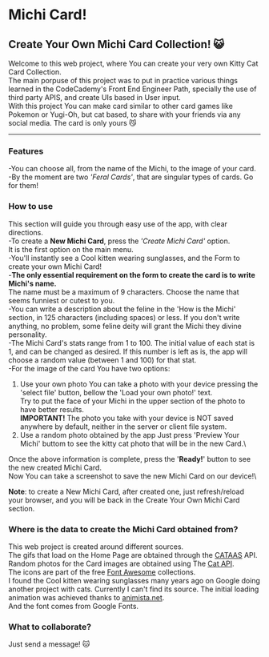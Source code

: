 # Michi Card!
## Create Your Own Michi Card Collection! :smiley_cat:

Welcome to this web project, where You can create your very own Kitty Cat Card Collection.\
The main porpuse of this project was to put in practice various things learned in the CodeCademy's Front End Engineer Path, specially the use of third party APIS, and create UIs based in User input.\
With this project You can make card similar to other card games like Pokemon or Yugi-Oh, but cat based, to share with your friends via any social media. The card is only yours :smirk_cat:
- - - 


### Features
-You can choose all, from the name of the Michi, to the image of your card.\
-By the moment are two *'Feral Cards'*, that are singular types of cards. Go for them!


### How to use
This section will guide you through easy use of the app, with clear directions.\
-To create a **New Michi Card**, press the *'Create Michi Card'* option.\
It is the first option on the main menu.\
-You'll instantly see a Cool kitten wearing sunglasses, and the Form to create your own Michi Card!\
-**The only essential requirement on the form to create the card is to write Michi's name.**\
The name must be a maximum of 9 characters. Choose the name that seems funniest or cutest to you.\
-You can write a description about the feline in the 'How is the Michi' section, in 125 characters (including spaces) or less. If you don't write anything, no problem, some feline deity will grant the Michi they divine personality.\
-The Michi Card's stats range from 1 to 100. The initial value of each stat is 1, and can be changed as desired. If this number is left as is, the app will choose a random value (between 1 and 100) for that stat.\
-For the image of the card You have two options:
1. Use your own photo
You can take a photo with your device pressing the 'select file' button, bellow the 'Load your own photo!' text.\
Try to put the face of your Michi in the upper section of the photo to have better results.\
**IMPORTANT!** The photo you take with your device is NOT saved anywhere by default, neither in the server or client file system.
2. Use a random photo obtained by the app
Just press 'Preview Your Michi' buttom to see the kitty cat photo that will be in the new Card.\

Once the above information is complete, press the '**Ready!**' button to see the new created Michi Card. \
Now You can take a screenshot to save the new Michi Card on our device!\

**Note**: to create a New Michi Card, after created one, just refresh/reload your browser, and you will be back in the Create Your Own Michi Card section.

### Where is the data to create the Michi Card obtained from?
This web project is created around different sources.\
The gifs that load on the Home Page are obtained through the [CATAAS](https://cataas.com/) API.\
Random photos for the Card images are obtained using The [Cat API](https://thecatapi.com/).\
The icons are part of the free [Font Awesome](https://fontawesome.com/) collections.\
I found the Cool kitten wearing sunglasses many years ago on Google doing another project with cats. Currently I can't find its source. The initial loading animation was achieved thanks to [animista.net](https://animista.net/).\
And the font comes from Google Fonts.


### What to collaborate?
Just send a message! :cat:

